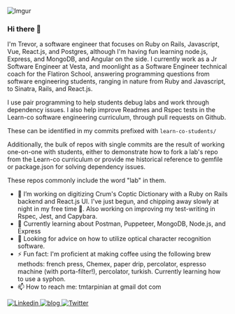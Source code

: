 ![Imgur](https://i.imgur.com/uCdcLVg.jpg)

### Hi there 👋
I'm Trevor, a software engineer that focuses on Ruby on Rails, Javascript, Vue, React.js, and Postgres, although I'm having fun learning node.js, Express, and MongoDB, and Angular on the side. I currently work as a Jr Software Engineer at Vesta, and moonlight as a Software Engineer technical coach for the Flatiron School, answering programming questions from software engineering students, ranging in nature from Ruby and Javascript, to Sinatra, Rails, and React.js.

I use pair programming to help students debug labs and work through dependency issues. I also help improve Readmes and Rspec tests in the Learn-co software engineering curriculum, through pull requests on Github.

These can be identified in my commits prefixed with `learn-co-students/`

Additionally, the bulk of repos with single commits are the result of working one-on-one with students, either to demonstrate how to fork a lab's repo from the Learn-co curriculum or provide me historical reference to gemfile or package.json for solving dependency issues.

These repos commonly include the word "lab" in them.

- 🔭  I’m working on digitizing Crum's Coptic Dictionary with a Ruby on Rails backend and React.js UI. I've just begun, and chipping away slowly at night in my free time 🙂. Also working on improving my test-writing in Rspec, Jest, and Capybara.
- 🌱  Currently learning about Postman, Puppeteer, MongoDB, Node.js, and Express
- 🤔  Looking for advice on how to utilize optical character recognition software.
- ⚡  Fun fact: I'm proficient at making coffee using the following brew methods: french press, Chemex, paper drip, percolator, espresso machine (with porta-filter!), percolator, turkish. Currently learning how to use a syphon.
- 📫  How to reach me: tmtarpinian at gmail dot com


<a href="https://www.linkedin.com/in/tmtarpinian">
  <img
    alt="Linkedin"
    src="https://img.shields.io/badge/linkedin-0077B5?logo=linkedin&logoColor=white&style=for-the-badge"
  />
</a>
  <a href="https://www.tmtarpinian.com/blog/">
  <img
    alt="blog"
    src="https://img.shields.io/badge/-Blog-brightgreen?style=for-the-badge"
  />
</a>
<a href="https://twitter.com/tmtarpinian">
  <img
    alt="Twitter"
    src="https://img.shields.io/badge/Twitter-1DA1F2?logo=twitter&logoColor=white&style=for-the-badge"
  />
</a>

<!--
**tmtarpinian/tmtarpinian** is a ✨ _special_ ✨ repository because its `README.md` (this file) appears on your GitHub profile.

Here are some ideas to get you started:

- 🔭 I’m currently working on ...
- 🌱 I’m currently learning ...
- 👯 I’m looking to collaborate on ...
- 🤔 I’m looking for help with ...
- 💬 Ask me about ...
- 📫 How to reach me: ...
- 😄 Pronouns: ...
- ⚡ Fun fact: ...
-->

